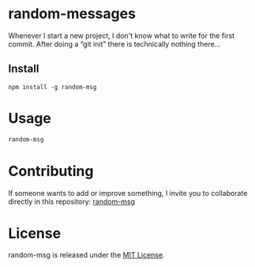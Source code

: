 # random-messages

Whenever I start a new project, I don't know what to write for the first commit. After doing a “git init” there is technically nothing there...

## Install

```npm
npm install -g random-msg
```

# Usage

```bash
random-msg
```

# Contributing

If someone wants to add or improve something, I invite you to collaborate directly in this repository: [random-msg](https://github.com/platzi/npm-random-msg)

# License

random-msg is released under the [MIT License](https://opensource.org/licenses/MIT).
